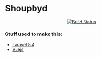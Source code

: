 # Shoupbyd


<p align="center">
<a href="https://travis-ci.org/nipeharefa/IShoupBuddy"><img src="https://travis-ci.org/nipeharefa/IShoupBuddy.svg?branch=master" alt="Build Status"></a>
</p>



### Stuff used to make this:

 * [Laravel 5.4](https://laravel.com)
 * [Vuejs](http://vuejs.org)
